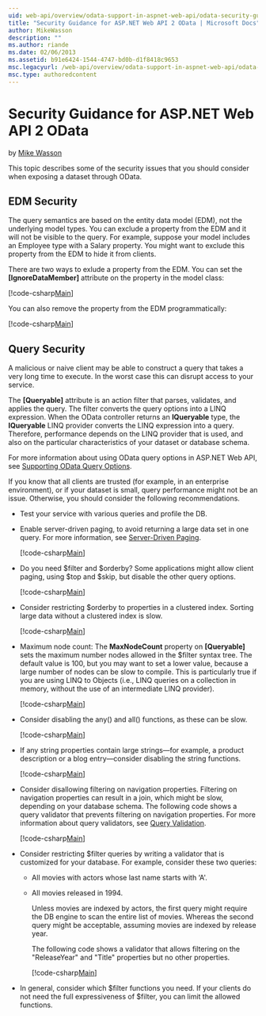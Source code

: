 ```yaml
---
uid: web-api/overview/odata-support-in-aspnet-web-api/odata-security-guidance
title: "Security Guidance for ASP.NET Web API 2 OData | Microsoft Docs"
author: MikeWasson
description: ""
ms.author: riande
ms.date: 02/06/2013
ms.assetid: b91e6424-1544-4747-bd0b-d1f8418c9653
msc.legacyurl: /web-api/overview/odata-support-in-aspnet-web-api/odata-security-guidance
msc.type: authoredcontent
---
```

Security Guidance for ASP.NET Web API 2 OData
====================
by [Mike Wasson](https://github.com/MikeWasson)

This topic describes some of the security issues that you should consider when exposing a dataset through OData.

## EDM Security

The query semantics are based on the entity data model (EDM), not the underlying model types. You can exclude a property from the EDM and it will not be visible to the query. For example, suppose your model includes an Employee type with a Salary property. You might want to exclude this property from the EDM to hide it from clients.

There are two ways to exlude a property from the EDM. You can set the **[IgnoreDataMember]** attribute on the property in the model class:

[!code-csharp[Main](odata-security-guidance/samples/sample1.cs)]

You can also remove the property from the EDM programmatically:

[!code-csharp[Main](odata-security-guidance/samples/sample2.cs)]

## Query Security

A malicious or naive client may be able to construct a query that takes a very long time to execute. In the worst case this can disrupt access to your service.

The **[Queryable]** attribute is an action filter that parses, validates, and applies the query. The filter converts the query options into a LINQ expression. When the OData controller returns an **IQueryable** type, the **IQueryable** LINQ provider converts the LINQ expression into a query. Therefore, performance depends on the LINQ provider that is used, and also on the particular characteristics of your dataset or database schema.

For more information about using OData query options in ASP.NET Web API, see [Supporting OData Query Options](supporting-odata-query-options.md).

If you know that all clients are trusted (for example, in an enterprise environment), or if your dataset is small, query performance might not be an issue. Otherwise, you should consider the following recommendations.

- Test your service with various queries and profile the DB.
- Enable server-driven paging, to avoid returning a large data set in one query. For more information, see [Server-Driven Paging](supporting-odata-query-options.md#server-paging). 

    [!code-csharp[Main](odata-security-guidance/samples/sample3.cs)]
- Do you need $filter and $orderby? Some applications might allow client paging, using $top and $skip, but disable the other query options. 

    [!code-csharp[Main](odata-security-guidance/samples/sample4.cs)]
- Consider restricting $orderby to properties in a clustered index. Sorting large data without a clustered index is slow. 

    [!code-csharp[Main](odata-security-guidance/samples/sample5.cs)]
- Maximum node count: The **MaxNodeCount** property on **[Queryable]** sets the maximum number nodes allowed in the $filter syntax tree. The default value is 100, but you may want to set a lower value, because a large number of nodes can be slow to compile. This is particularly true if you are using LINQ to Objects (i.e., LINQ queries on a collection in memory, without the use of an intermediate LINQ provider). 

    [!code-csharp[Main](odata-security-guidance/samples/sample6.cs)]
- Consider disabling the any() and all() functions, as these can be slow. 

    [!code-csharp[Main](odata-security-guidance/samples/sample7.cs)]
- If any string properties contain large strings&#8212;for example, a product description or a blog entry&#8212;consider disabling the string functions. 

    [!code-csharp[Main](odata-security-guidance/samples/sample8.cs)]
- Consider disallowing filtering on navigation properties. Filtering on navigation properties can result in a join, which might be slow, depending on your database schema. The following code shows a query validator that prevents filtering on navigation properties. For more information about query validators, see [Query Validation](supporting-odata-query-options.md#query-validation). 

    [!code-csharp[Main](odata-security-guidance/samples/sample9.cs)]
- Consider restricting $filter queries by writing a validator that is customized for your database. For example, consider these two queries: 

  - All movies with actors whose last name starts with ‘A'.
  - All movies released in 1994.

    Unless movies are indexed by actors, the first query might require the DB engine to scan the entire list of movies. Whereas the second query might be acceptable, assuming movies are indexed by release year.

    The following code shows a validator that allows filtering on the "ReleaseYear" and "Title" properties but no other properties.

    [!code-csharp[Main](odata-security-guidance/samples/sample10.cs)]
- In general, consider which $filter functions you need. If your clients do not need the full expressiveness of $filter, you can limit the allowed functions.
